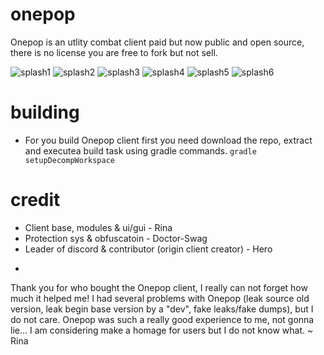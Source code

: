 # onepop
Onepop is an utlity combat client paid but now public and open source, there is no license you are free to fork but not sell.

![splash1](https://github.com/SirRina/onepop/tree/main/splash/splash_1.png?raw=true)
![splash2](https://github.com/SirRina/onepop/tree/main/splash/splash_2.png)
![splash3](https://github.com/SirRina/onepop/tree/main/splash/splash_3.png)
![splash4](https://github.com/SirRina/onepop/tree/main/splash/splash_4.png)
![splash5](https://github.com/SirRina/onepop/tree/main/splash/splash_5.png)
![splash6](https://github.com/SirRina/onepop/tree/main/splash/splash_6.png)

# building
- For you build Onepop client first you need download the repo, extract and executea build task using gradle commands.
```gradle setupDecompWorkspace```

# credit
- Client base, modules & ui/gui - Rina
- Protection sys & obfuscatoin - Doctor-Swag
- Leader of discord & contributor (origin client creator) - Hero

+

Thank you for who bought the Onepop client, I really can not forget how much it helped me!
I had several problems with Onepop (leak source old version, leak begin base version by a "dev", fake leaks/fake dumps), but I do not care.
Onepop was such a really good experience to me, not gonna lie... I am considering make a homage for users but I do not know what.
~ Rina
